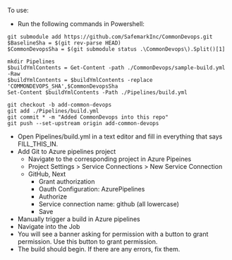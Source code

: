 To use:
- Run the following commands in Powershell:
```
git submodule add https://github.com/SafemarkInc/CommonDevops.git
$BaselineSha = $(git rev-parse HEAD)
$CommonDevopsSha = $(git submodule status .\CommonDevops\).Split()[1]

mkdir Pipelines
$buildYmlContents = Get-Content -path ./CommonDevops/sample-build.yml -Raw
$buildYmlContents = $buildYmlContents -replace 'COMMONDEVOPS_SHA',$CommonDevopsSha
Set-Content $buildYmlContents -Path ./Pipelines/build.yml

git checkout -b add-common-devops
git add ./Pipelines/build.yml
git commit * -m "Added CommonDevops into this repo"
git push --set-upstream origin add-common-devops
```
- Open Pipelines/build.yml in a text editor and fill in everything that says FILL_THIS_IN.
- Add Git to Azure pipelines project
  - Navigate to the corresponding project in Azure Pipeines
  - Project Settings > Service Connections > New Service Connection
  - GitHub, Next
    - Grant authorization
    - Oauth Configuration: AzurePipelines
    - Authorize
    - Service connection name: github (all lowercase)
    - Save
- Manually trigger a build in Azure pipelines
- Navigate into the Job
- You will see a banner asking for permission with a button to grant permission. Use this button to grant permission.
- The build should begin. If there are any errors, fix them.